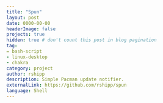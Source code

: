 ```yaml
---
title: "Spun"
layout: post
date: 0000-00-00
headerImage: false
projects: true
hidden: true # don't count this post in blog pagination
tag:
= bash-script
- linux-desktop
- chakra
category: project
author: rshipp
description: Simple Pacman update notifier.
externalLink: https://github.com/rshipp/spun
language: Shell
---
```

